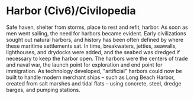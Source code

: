 # Harbor (Civ6)/Civilopedia

Safe haven, shelter from storms, place to rest and refit, harbor. As soon as men went sailing, the need for harbors became evident. Early civilizations sought out natural harbors, and history has been often defined by where these maritime settlements sat. In time, breakwaters, jetties, seawalls, lighthouses, and drydocks were added, and the seabed was dredged if necessary to keep the harbor open. The harbors were the centers of trade and naval war, the launch point for exploration and end point for immigration. As technology developed, "artificial" harbors could now be built to handle modern merchant ships – such as Long Beach Harbor, created from salt marshes and tidal flats – using concrete, steel, dredge barges, and pumping stations.